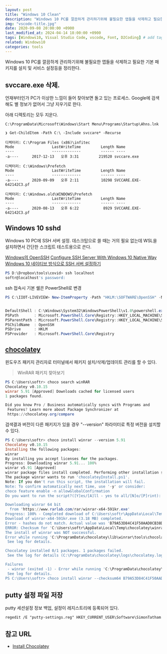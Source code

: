 ```yaml
---
layout: post
title: "Windows 10 Clean"
description: "Windows 10 PC를 깔끔하게 관리하기위해 불필요한 앱들을 삭제하고 필요한 기본 패키지를 설치 및 서비스 설정등을 정리한다."
img: "vscode-title.jpg"
date: 2020-09-08 20:00:00 +0900
last_modified_at: 2024-04-14 18:00:00 +0900
tags: [Windows10, Visual Studio Code, vscode, Font, D2Coding] # add tag
related: Windows10
categories: tools
---
```


Windows 10 PC를 깔끔하게 관리하기위해 불필요한 앱들을 삭제하고 필요한 기본 패키지를 설치 및 서비스 설정등을 정리한다.
<!--more-->

## svccare.exe 삭제. 

언재부터인가 PC가 이상한 느낌이 들어 찾아보면 돌고 있는 프로세스. Google에 검색해도 별 정보가 없어서 그냥 지우기로 한다.  

아래 디렉토리는 모두 지운다. 

```
C:\ProgramData\Microsoft\Windows\Start Menu\Programs\Startup\Ahns.lnk 

❯ Get-ChildItem -Path C:\ -Include svccare* -Recurse

디렉터리: C:\Program Files (x86)\infitec
Mode                 LastWriteTime         Length Name
----                 -------------         ------ ----
-a----      2017-12-13   오후 3:31         219520 svccare.exe

디렉터리: C:\Windows\Prefetch
Mode                 LastWriteTime         Length Name
----                 -------------         ------ ----
-a----      2020-09-09   오후 2:11          10298 SVCCARE.EXE-642142C3.pf

디렉터리: C:\Windows.old\WINDOWS\Prefetch
Mode                 LastWriteTime         Length Name
----                 -------------         ------ ----
-a----      2020-08-13   오후 6:22           8929 SVCCARE.EXE-642142C3.pf
``` 

## Windows 10 sshd

Windows 10 PC에 SSH 서버 설정. 데스크탑으로 쓸 때는 거의 필요 없는데 WSL을 설치하면서 간단한 스크립트 테스트용으로 쓴다. 

[Windows의 OpenSSH](https://docs.microsoft.com/ko-kr/windows-server/administration/openssh/openssh_overview)
[Configure SSH Server With Windows 10 Native Way](https://medium.com/rkttu/set-up-your-ssh-server-in-windows-10-native-way-1aab9021c3a6)
[Windows 10 네이티브 방식으로 SSH 서버 설정하기](https://medium.com/beyond-the-windows-korean-edition/windows-10-네이티브-방식으로-ssh-서버-설정하기-64988d87349)

```powershell
PS D:\Dropbox\tools\covid> ssh localhost
softr@localhost's password:
```

ssh 접속시 기본 쉘은 PowerShell로 변경 

```powershell
PS C:\IIOT-LIVEVIEW> New-ItemProperty -Path "HKLM:\SOFTWARE\OpenSSH" -Name DefaultShell -Value "C:\Windows\System32\WindowsPowerShell\v1.0\powershell.exe" -PropertyType String -Force


DefaultShell : C:\Windows\System32\WindowsPowerShell\v1.0\powershell.exe
PSPath       : Microsoft.PowerShell.Core\Registry::HKEY_LOCAL_MACHINE\SOFTWARE\OpenSSH
PSParentPath : Microsoft.PowerShell.Core\Registry::HKEY_LOCAL_MACHINE\SOFTWARE
PSChildName  : OpenSSH
PSDrive      : HKLM
PSProvider   : Microsoft.PowerShell.Core\Registry
```

## [chocolatey](https://chocolatey.org)

윈도우즈 패키지 관리자로 터미널에서 패키지 설치/삭제/업데이트 관리를 할 수 있다. 

> WinRAR 패키지 찾아보기 

```powershell
PS C:\Users\softr> choco search winRAR
Chocolatey v0.10.15
winrar 5.91 [Approved] Downloads cached for licensed users
1 packages found.

Did you know Pro / Business automatically syncs with Programs and
 Features? Learn more about Package Synchronizer at
 https://chocolatey.org/compare
```

검색결과 버전이 다른 패키지가 있을 경우 "--version" 파라미터로 특정 버전을 설치할 수 있다. 

```powershell
PS C:\Users\softr> choco install winrar --version 5.91
Chocolatey v0.10.15
Installing the following packages:
winrar
By installing you accept licenses for the packages.
Progress: Downloading winrar 5.91... 100%
winrar v5.91 [Approved]
winrar package files install completed. Performing other installation steps.
The package winrar wants to run 'chocolateyInstall.ps1'.
Note: If you don't run this script, the installation will fail.
Note: To confirm automatically next time, use '-y' or consider:
choco feature enable -n allowGlobalConfirmation
Do you want to run the script?([Y]es/[A]ll - yes to all/[N]o/[P]rint): A

Downloading winrar 64 bit
  from 'https://www.rarlab.com/rar/winrar-x64-591kr.exe'
Progress: 100% - Completed download of C:\Users\softr\AppData\Local\Temp\chocolatey\winrar\5.91\winrar-x64-591kr.exe (3.18 MB).
Download of winrar-x64-591kr.exe (3.18 MB) completed.
Error - hashes do not match. Actual value was 'B79A53D84C41F50AAD0CB38D091CB26726F512502529503D8C94B47B3D070FA5'.
ERROR: Checksum for 'C:\Users\softr\AppData\Local\Temp\chocolatey\winrar\5.91\winrar-x64-591kr.exe' did not meet 'd9751d0ebdd3931aaf1f1eef13d0b1c56ed15845bd3307e0f4b9540e8c999f1d' for checksum type 'sha256'. Consider passing the actual checksums through with --checksum --checksum64 once you validate the checksums are appropriate. A less secure option is to pass --ignore-checksums if necessary.
The install of winrar was NOT successful.
Error while running 'C:\ProgramData\chocolatey\lib\winrar\tools\chocolateyInstall.ps1'.
 See log for details.

Chocolatey installed 0/1 packages. 1 packages failed.
 See the log for details (C:\ProgramData\chocolatey\logs\chocolatey.log).

Failures
 - winrar (exited -1) - Error while running 'C:\ProgramData\chocolatey\lib\winrar\tools\chocolateyInstall.ps1'.
 See log for details.
PS C:\Users\softr> choco install winrar --checksum64 B79A53D84C41F50AAD0CB38D091CB26726F512502529503D8C94B47B3D070FA5
```

## putty 설정 파일 저장 

putty 세션설정 정보 백업, 설정이 레지스트리에 등록되어 있다. 

```
regedit /E "putty-settings.reg" HKEY_CURRENT_USER\Software\SimonTatham
```


## 참고 URL  

- [Install Chocolatey](https://chocolatey.org/install)
